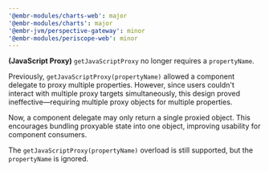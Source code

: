```yaml
---
'@embr-modules/charts-web': major  
'@embr-modules/charts': major  
'@embr-jvm/perspective-gateway': minor  
'@embr-modules/periscope-web': minor
---
```


**(JavaScript Proxy)** `getJavaScriptProxy` no longer requires a `propertyName`.

Previously, `getJavaScriptProxy(propertyName)` allowed a component delegate to proxy multiple properties. However, since users couldn't interact with multiple proxy targets simultaneously, this design proved ineffective—requiring multiple proxy objects for multiple properties.

Now, a component delegate may only return a single proxied object. This encourages bundling proxyable state into one object, improving usability for component consumers.

The `getJavaScriptProxy(propertyName)` overload is still supported, but the `propertyName` is ignored.
